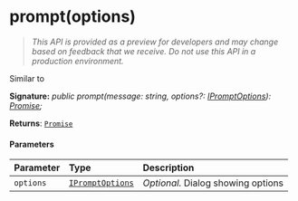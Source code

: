 # prompt(options)

> _This API is provided as a preview for developers and may change based on feedback that we receive.  Do not use this API in a production environment._

Similar to

**Signature:** _public prompt(message: string, options?: [IPromptOptions](../../sp-dialog.api/interface/ipromptoptions.md)): [Promise](../../web-apis.api/class/promise.md)<string>;_

**Returns**: [`Promise`](../../web-apis.api/class/promise.md)<string>





#### Parameters


| Parameter	   | Type    | Description |
|:-------------|:---------------|:------------|
| `options`    | [`IPromptOptions`](../../sp-dialog.api/interface/ipromptoptions.md) | _Optional._ Dialog showing options |


